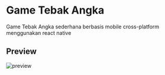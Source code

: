 # Game Tebak Angka
Game Tebak Angka sederhana berbasis mobile cross-platform menggunakan react native

## Preview
![preview](https://user-images.githubusercontent.com/58913447/132855792-5668f19d-3398-4f4d-84ab-3cdbd204bbb9.gif)
